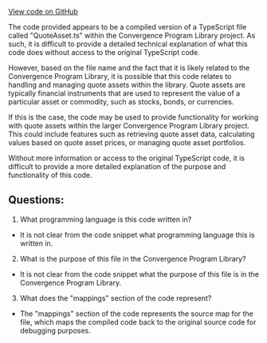 [View code on GitHub](https://github.com/convergence-rfq/convergence-program-library/rfq/js/generated/types/QuoteAsset.js.map)

The code provided appears to be a compiled version of a TypeScript file called "QuoteAsset.ts" within the Convergence Program Library project. As such, it is difficult to provide a detailed technical explanation of what this code does without access to the original TypeScript code.

However, based on the file name and the fact that it is likely related to the Convergence Program Library, it is possible that this code relates to handling and managing quote assets within the library. Quote assets are typically financial instruments that are used to represent the value of a particular asset or commodity, such as stocks, bonds, or currencies.

If this is the case, the code may be used to provide functionality for working with quote assets within the larger Convergence Program Library project. This could include features such as retrieving quote asset data, calculating values based on quote asset prices, or managing quote asset portfolios.

Without more information or access to the original TypeScript code, it is difficult to provide a more detailed explanation of the purpose and functionality of this code.
## Questions: 
 1. What programming language is this code written in?
- It is not clear from the code snippet what programming language this is written in.

2. What is the purpose of this file in the Convergence Program Library?
- It is not clear from the code snippet what the purpose of this file is in the Convergence Program Library.

3. What does the "mappings" section of the code represent?
- The "mappings" section of the code represents the source map for the file, which maps the compiled code back to the original source code for debugging purposes.